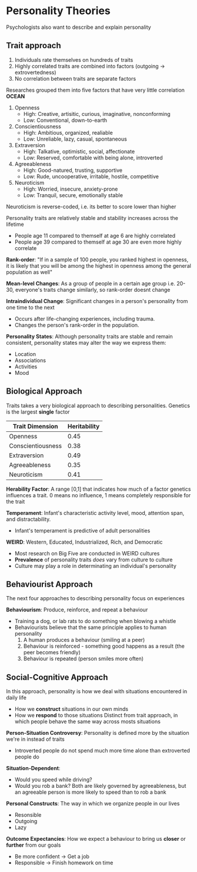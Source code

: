 # Personality Theories
Psychologists also want to describe and explain personality

## Trait approach
1. Individuals rate themselves on hundreds of traits
2. Highly correlated traits are combined into factors (outgoing -> extrovertedness)
3. No correlation between traits are separate factors

Researches grouped them into five factors that have very little correlation **OCEAN**
1. Openness
    * High: Creative, artisitic, curious, imaginative, nonconforming
    * Low:  Conventional, down-to-earth
2. Conscientiousness
    * High: Ambitious, organized, realiable
    * Low:  Unreliable, lazy, casual, spontaneous
3. Extraversion
    * High: Talkative, optimistic, social, affectionate
    * Low:  Reserved, comfortable with being alone, introverted
4. Agreeableness
    * High: Good-natured, trusting, supportive
    * Low:  Rude, uncooperative, irritable, hostile, competitive
5. Neuroticism
    * High: Worried, insecure, anxiety-prone
    * Low:  Tranquil, secure, emotionally stable

Neuroticism is reverse-coded, i.e. its better to score lower than higher

Personality traits are relatively stable and stability increases across the lifetime
* People age 11 compared to themself at age 6 are highly correlated
* People age 39 compared to themself at age 30 are even more highly correlate

**Rank-order**: "If in a sample of 100 people, you ranked highest in openness, it is likely that you will be among the highest in openness among the general population as well" 

**Mean-level Changes**: As a group of people in a certain age group i.e. 20-30, everyone's traits change similarly, so rank-order doesnt change

**Intraindividual Change**: Significant changes in a person's personality from one time to the next  
* Occurs after life-changing experiences, including trauma.  
* Changes the person's rank-order in the population.

**Personality States**: Although personality traits are stable and remain consistent, personality states may alter the way we express them:  
* Location
* Associations
* Activities
* Mood

## Biological Approach
Traits takes a very biological approach to describing personalities. Genetics is the largest **single** factor

Trait Dimension   | Heritability
------------------|----------------
Openness          | 0.45
Conscientiousness | 0.38
Extraversion      | 0.49
Agreeableness     | 0.35
Neuroticism       | 0.41

**Herability Factor**: A range [0,1] that indicates how much of a factor genetics influences a trait. 0 means no influence, 1 means completely responsible for the trait

**Temperament**: Infant's characteristic activity level, mood, attention span, and distractability.
* Infant's temperament is predictive of adult personalities

**WEIRD**: Western, Educated, Industrialized, Rich, and Democratic
* Most research on Big Five are conducted in WEIRD cultures
* **Prevalence** of personality traits *does* vary from culture to culture
* Culture may play a role in determinating an individual's personality

## Behaviourist Approach
The next four approaches to describing personality focus on experiences

**Behaviourism**: Produce, reinforce, and repeat a behaviour
* Training a dog, or lab rats to do something when blowing a whistle
* Behaviourists believe that the same principle applies to human personality
    1. A human produces a behaviour (smiling at a peer)
    2. Behaviour is reinforced - something good happens as a result (the peer becomes friendly)
    3. Behaviour is repeated (person smiles more often)

## Social-Cognitive Approach
In this approach, personality is how we deal with situations encountered in daily life
* How we **construct** situations in our own minds
* How we **respond** to those situations
Distinct from trait approach, in which people behave the same way across mosts situations

**Person-Situation Controversy**: Personality is defined more by the situation we're in instead of traits
* Introverted people do not spend much more time alone than extroverted people do

**Situation-Dependent**:
* Would you speed while driving?
* Would you rob a bank?
Both are likely governed by agreeableness, but an agreeable person is more likely to speed than to rob a bank

**Personal Constructs**: The way in which we organize people in our lives
* Resonsible
* Outgoing
* Lazy

**Outcome Expectancies**: How we expect a behaviour to bring us **closer** or **further** from our goals
* Be more confident -> Get a job
* Responsible -> Finish homework on time

